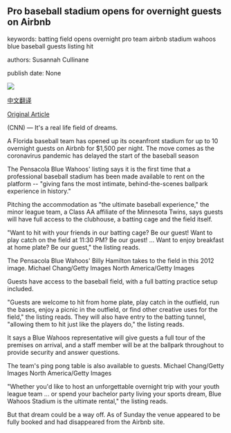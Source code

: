 ## Pro baseball stadium opens for overnight guests on Airbnb

keywords: batting field opens overnight pro team airbnb stadium wahoos blue baseball guests listing hit

authors: Susannah Cullinane

publish date: None

![](https://cdn.cnn.com/cnnnext/dam/assets/200524151750-blue-wahoos-baseball-stadium-air-bnb-super-tease.jpg)

[中文翻译](Pro%20baseball%20stadium%20opens%20for%20overnight%20guests%20on%20Airbnb_zh.md)

[Original Article](https://edition.cnn.com/travel/article/baseball-stadium-airbnb-trnd/index.html)

(CNN) — It's a real life field of dreams.

A Florida baseball team has opened up its oceanfront stadium for up to 10 overnight guests on Airbnb for $1,500 per night. The move comes as the coronavirus pandemic has delayed the start of the baseball season

The Pensacola Blue Wahoos' listing says it is the first time that a professional baseball stadium has been made available to rent on the platform -- "giving fans the most intimate, behind-the-scenes ballpark experience in history."

Pitching the accommodation as "the ultimate baseball experience," the minor league team, a Class AA affiliate of the Minnesota Twins, says guests will have full access to the clubhouse, a batting cage and the field itself.

"Want to hit with your friends in our batting cage? Be our guest\! Want to play catch on the field at 11:30 PM? Be our guest\! ... Want to enjoy breakfast at home plate? Be our guest," the listing reads.

The Pensacola Blue Wahoos' Billy Hamilton takes to the field in this 2012 image. Michael Chang/Getty Images North America/Getty Images

Guests have access to the baseball field, with a full batting practice setup included.

"Guests are welcome to hit from home plate, play catch in the outfield, run the bases, enjoy a picnic in the outfield, or find other creative uses for the field," the listing reads. They will also have entry to the batting tunnel, "allowing them to hit just like the players do," the listing reads.

It says a Blue Wahoos representative will give guests a full tour of the premises on arrival, and a staff member will be at the ballpark throughout to provide security and answer questions.

The team's ping pong table is also available to guests. Michael Chang/Getty Images North America/Getty Images

"Whether you'd like to host an unforgettable overnight trip with your youth league team ... or spend your bachelor party living your sports dream, Blue Wahoos Stadium is the ultimate rental," the listing reads.

But that dream could be a way off. As of Sunday the venue appeared to be fully booked and had disappeared from the Airbnb site.